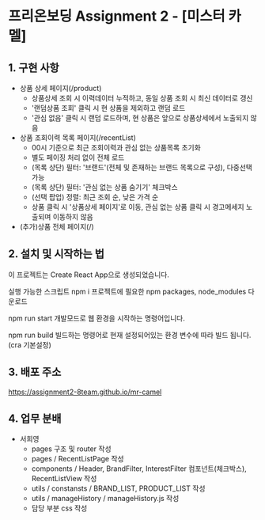 # 프리온보딩 Assignment 2 - [미스터 카멜]


## 1. 구현 사항 
- 상품 상세 페이지(/product)
  - 상품상세 조회 시 이력데이터 누적하고, 동일 상품 조회 시 최신 데이터로 갱신
  - '랜덤상품 조회' 클릭 시 현 상품을 제외하고 랜덤 로드
  - '관심 없음' 클릭 시 랜덤 로드하며, 현 상품은 앞으로 상품상세에서 노출되지 않음
- 상품 조회이력 목록 페이지(/recentList)
  - 00시 기준으로 최근 조회이력과 관심 없는 상품목록 초기화
  - 별도 페이징 처리 없이 전체 로드
  - (목록 상단) 필터: '브랜드'(전체 및 존재하는 브랜드 목록으로 구성), 다중선택 가능
  - (목록 상단) 필터: '관심 없는 상품 숨기기' 체크박스
  - (선택 팝업) 정렬: 최근 조회 순, 낮은 가격 순
  - 상품 클릭 시 '상품상세 페이지'로 이동, 관심 없는 상품 클릭 시 경고메세지 노출되며 이동하지 않음
- (추가)상품 전체 페이지(/)



## 2. 설치 및 시작하는 법
이 프로젝트는 Create React App으로 생성되었습니다.

실행 가능한 스크립트
npm i
프로젝트에 필요한 npm packages, node_modules 다운로드

npm run start
개발모드로 웹 환경을 시작하는 명령어입니다.

npm run build
빌드하는 명령어로 현재 설정되어있는 환경 변수에 따라 빌드 됩니다. (cra 기본설정)



## 3. 배포 주소
https://assignment2-8team.github.io/mr-camel


## 4. 업무 분배
- 서희영 
  - pages 구조 및 router 작성
  - pages / RecentListPage 작성
  - components / Header, BrandFilter, InterestFilter 컴포넌트(체크박스), RecentListView 작성
  - utils / constansts / BRAND_LIST, PRODUCT_LIST 작성
  - utils / manageHistory / manageHistory.js 작성
  - 담당 부분 css 작성
